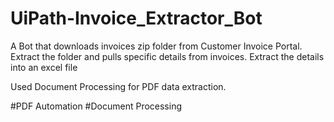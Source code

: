 # UiPath-Invoice_Extractor_Bot
A Bot that downloads invoices zip folder from Customer Invoice Portal. Extract the folder and pulls specific details from invoices. Extract the details into an excel file

Used Document Processing for PDF data extraction.

#PDF Automation #Document Processing
